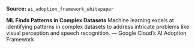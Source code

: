 **Source:** `ai_adoption_framework_whitepaper`

**ML Finds Patterns in Complex Datasets**
Machine learning excels at identifying patterns in complex datasets to address intricate problems like visual perception and speech recognition. — Google Cloud’s AI Adoption Framework
